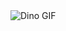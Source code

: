 <picture>
  <source srcset="dark.gif" media="(prefers-color-scheme: dark)">
  <img src="light.gif" alt="Dino GIF">
</picture>
